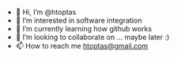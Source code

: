 - 👋 Hi, I’m @htoptas
- 👀 I’m interested in software integration
- 🌱 I’m currently learning how github works
- 💞️ I’m looking to collaborate on ... maybe later :)
- 📫 How to reach me htoptas@gmail.com

<!---
htoptas/htoptas is a ✨ special ✨ repository because its `README.md` (this file) appears on your GitHub profile.
You can click the Preview link to take a look at your changes.
--->
